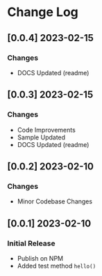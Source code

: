 # Change Log

## [0.0.4] 2023-02-15
### Changes

- DOCS Updated (readme)

## [0.0.3] 2023-02-15
### Changes

- Code Improvements 
- Sample Updated 
- DOCS Updated (readme)

## [0.0.2] 2023-02-10
### Changes

- Minor Codebase Changes

## [0.0.1] 2023-02-10
### Initial Release

- Publish on NPM
- Added test method `hello()`
